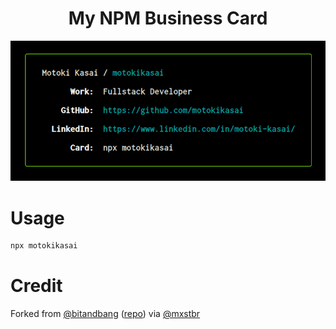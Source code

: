 <h1 align="center">My NPM Business Card</h1>

<p align="center">
  <img src="./assets/20200621-npm-business-card.png" width="600px">
</p>

# Usage

```bash
npx motokikasai
```

# Credit

Forked from [@bitandbang](https://twitter.com/bitandbang/status/1075473070368919552)
([repo](https://github.com/bnb/bitandbang)) via [@mxstbr](https://github.com/mxstbr/)
